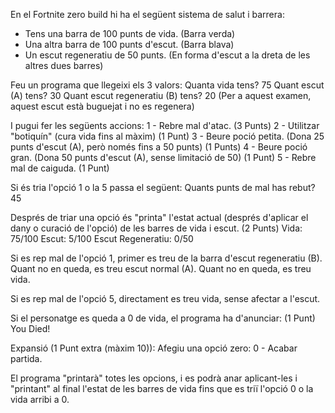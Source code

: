 En el Fortnite zero build hi ha el següent sistema de salut i barrera:
- Tens una barra de 100 punts de vida. (Barra verda)
- Una altra barra de 100 punts d'escut. (Barra blava)
- Un escut regeneratiu de 50 punts. (En forma d'escut a la dreta de les altres dues barres)

Feu un programa que llegeixi els 3 valors:
Quanta vida tens? 75
Quant escut (A) tens? 30
Quant escut regeneratiu (B) tens? 20 (Per a aquest examen, aquest escut està buguejat i no es regenera)

I pugui fer les següents accions:
1 - Rebre mal d'atac. (3 Punts)
2 - Utilitzar "botiquín" (cura vida fins al màxim) (1 Punt)
3 - Beure poció petita. (Dona 25 punts d'escut (A), però només fins a 50 punts) (1 Punts)
4 - Beure poció gran. (Dona 50 punts d'escut (A), sense limitació de 50) (1 Punt)
5 - Rebre mal de caiguda. (1 Punt)

Si és tria l'opció 1 o la 5 passa el següent:
Quants punts de mal has rebut? 45

Després de triar una opció és "printa" l'estat actual (després d'aplicar el dany o curació de l'opció)
de les barres de vida i escut. (2 Punts)
Vida: 75/100
Escut: 5/100
Escut Regeneratiu: 0/50

Si es rep mal de l'opció 1, primer es treu de la barra d'escut regeneratiu (B).
Quant no en queda, es treu escut normal (A).
Quant no en queda, es treu vida.

Si es rep mal de l'opció 5, directament es treu vida, sense afectar a l'escut.

Si el personatge es queda a 0 de vida, el programa ha d'anunciar: (1 Punt)
You Died!

Expansió (1 Punt extra (màxim 10)):
Afegiu una opció zero:
0 - Acabar partida.

El programa "printarà" totes les opcions, i es podrà anar aplicant-les i "printant" al final l'estat de 
les barres de vida fins que es triï l'opció 0 o la vida arribi a 0.
